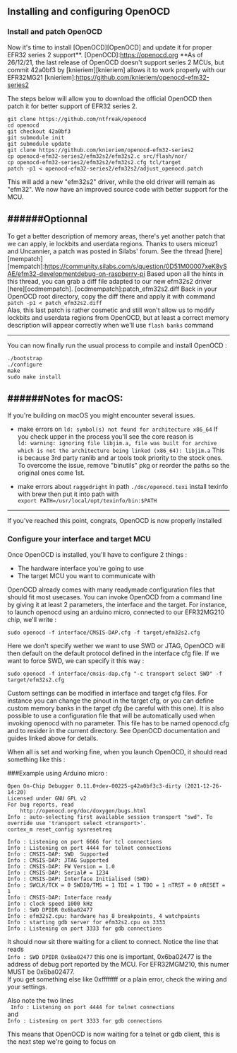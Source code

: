 ## <a>Installing and configuring OpenOCD</a>
### Install and patch OpenOCD
Now it's time to install [OpenOCD][OpenOCD] and update it for proper EFR32 series 2 support**.
[OpenOCD]:https://openocd.org
**As of 26/12/21, the last release of OpenOCD doesn't support series 2 MCUs, but commit 42a0bf3 by [knieriem][knieriem] allows it to work properly with our EFR32MG21
[knieriem]:https://github.com/knieriem/openocd-efm32-series2

The steps below will allow you to download the official OpenOCD then patch it for better support of EFR32 series 2.  

```
git clone https://github.com/ntfreak/openocd
cd openocd
git checkout 42a0bf3
git submodule init  
git submodule update
git clone https://github.com/knieriem/openocd-efm32-series2
cp openocd-efm32-series2/efm32s2/efm32s2.c src/flash/nor/
cp openocd-efm32-series2/efm32s2/efm32s2.cfg tcl/target
patch -p1 < openocd-efm32-series2/efm32s2/adjust_openocd.patch
```
This will add a new "efm32s2" driver, while the old driver will remain as "efm32". 
We now have an improved source code with better support for the MCU.

######Optionnal
---
To get a better description of memory areas, there's yet another patch that we can apply, ie lockbits and userdata regions.
Thanks to users miceuz1 and Uncannier, a patch was posted in Silabs' forum. See the thread [here][mempatch] 
[mempatch]:https://community.silabs.com/s/question/0D51M00007xeK8ySAE/efm32-developmentdebug-on-raspberry-pi
Based upon all the hints in this thread, you can grab a diff file adapted to our new efm32s2 driver [here][ocdmempatch].
[ocdmempatch]:patch_efm32s2.diff
Back in your OpenOCD root directory, copy the diff there and apply it with command  
```patch -p1 < patch_efm32s2.diff```  
Alas, this last patch is rather cosmetic and still won't allow us to modify lockbits and userdata regions from OpenOCD, but at least a correct memory description will appear correctly when we'll use `flash banks` command

---

You can now finally run the usual process to compile and install OpenOCD : 

```
./bootstrap
./configure
make
sudo make install
```

######Notes for macOS:
---  
If you're building on macOS you might encounter several issues.

* make errors on `ld: symbol(s) not found for architecture x86_64`
If you check upper in the process you'll see the core reason is  
`ld: warning: ignoring file libjim.a, file was built for archive which is not the architecture being linked (x86_64): libjim.a`
This is because 3rd party ranlib and ar tools took priority to the stock ones.  
To overcome the issue, remove "binutils" pkg or reorder the paths so the original ones come 1st.

* make errors about `raggedright` in path `./doc/openocd.texi`
install texinfo with brew then put it into path with  
`export PATH=/usr/local/opt/texinfo/bin:$PATH`

---

If you've reached this point, congrats, OpenOCD is now properly installed

### Configure your interface and target MCU 
Once OpenOCD is installed, you'll have to configure 2 things :

* The hardware interface you're going to use
* The target MCU you want to communicate with

OpenOCD already comes with many readymade configuration files that should fit most usecases.
You can invoke OpenOCD from a command line by giving it at least 2 parameters, the interface and the target.
For instance, to launch openocd using an arduino micro, connected to our EFR32MG210 chip, we'll write :  
```
sudo openocd -f interface/CMSIS-DAP.cfg -f target/efm32s2.cfg
```
Here we don't specify wether we want to use SWD or JTAG, OpenOCD will then default on the default protocol defined in the interface cfg file.
If we want to force SWD, we can specify it this way :
```
sudo openocd -f interface/cmsis-dap.cfg "-c transport select SWD" -f target/efm32s2.cfg
```

Custom settings can be modified in interface and target cfg files.
For instance you can change the pinout in the target cfg, or you can define custom memory banks in the target cfg (be careful with this one).
It is also possible to use a configuration file that will be automatically used when invoking openocd with no parameter. This file has to be named openocd.cfg and to resider in the current directory. See OpenOCD documentation and guides linked above for details.




When all is set and working fine, when you launch OpenOCD, it should read something like this :

###Example using Arduino micro :

```
Open On-Chip Debugger 0.11.0+dev-00225-g42a0bf3c3-dirty (2021-12-26-14:20)
Licensed under GNU GPL v2
For bug reports, read
	http://openocd.org/doc/doxygen/bugs.html
Info : auto-selecting first available session transport "swd". To override use 'transport select <transport>'.
cortex_m reset_config sysresetreq

Info : Listening on port 6666 for tcl connections
Info : Listening on port 4444 for telnet connections
Info : CMSIS-DAP: SWD  Supported
Info : CMSIS-DAP: JTAG Supported
Info : CMSIS-DAP: FW Version = 1.0
Info : CMSIS-DAP: Serial# = 1234
Info : CMSIS-DAP: Interface Initialised (SWD)
Info : SWCLK/TCK = 0 SWDIO/TMS = 1 TDI = 1 TDO = 1 nTRST = 0 nRESET = 1
Info : CMSIS-DAP: Interface ready
Info : clock speed 1000 kHz
Info : SWD DPIDR 0x6ba02477
Info : efm32s2.cpu: hardware has 8 breakpoints, 4 watchpoints
Info : starting gdb server for efm32s2.cpu on 3333
Info : Listening on port 3333 for gdb connections
```
It should now sit there waiting for a client to connect.
Notice the line that reads  
`Info : SWD DPIDR 0x6ba02477`
this one is important, 0x6ba02477 is the address of debug port reported by the MCU.
For EFR32MGM210, this numer MUST be 0x6ba02477.  
If you get something else like 0xffffffff or a plain error, check the wiring and your settings.

Also note the two lines  
` Info : Listening on port 4444 for telnet connections`  
and  
`Info : Listening on port 3333 for gdb connections`

This means that OpenOCD is now waiting for a telnet or gdb client, this is the next step we're going to focus on

